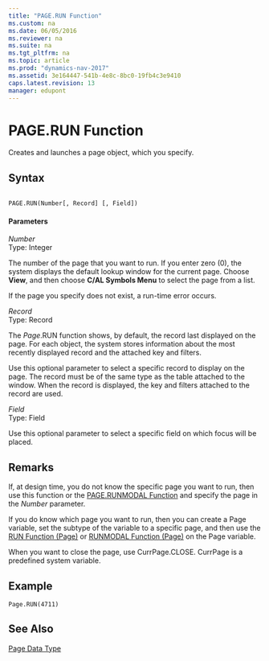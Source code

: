 ```yaml
---
title: "PAGE.RUN Function"
ms.custom: na
ms.date: 06/05/2016
ms.reviewer: na
ms.suite: na
ms.tgt_pltfrm: na
ms.topic: article
ms.prod: "dynamics-nav-2017"
ms.assetid: 3e164447-541b-4e8c-8bc0-19fb4c3e9410
caps.latest.revision: 13
manager: edupont
---
```

# PAGE.RUN Function
Creates and launches a page object, which you specify.  
  
## Syntax  
  
```  
  
PAGE.RUN(Number[, Record] [, Field])  
```  
  
#### Parameters  
 *Number*  
 Type: Integer  
  
 The number of the page that you want to run. If you enter zero \(0\), the system displays the default lookup window for the current page. Choose **View**, and then choose **C/AL Symbols Menu** to select the page from a list.  
  
 If the page you specify does not exist, a run-time error occurs.  
  
 *Record*  
 Type: Record  
  
 The *Page*.RUN function shows, by default, the record last displayed on the page. For each object, the system stores information about the most recently displayed record and the attached key and filters.  
  
 Use this optional parameter to select a specific record to display on the page. The record must be of the same type as the table attached to the window. When the record is displayed, the key and filters attached to the record are used.  
  
 *Field*  
 Type: Field  
  
 Use this optional parameter to select a specific field on which focus will be placed.  
  
## Remarks  
 If, at design time, you do not know the specific page you want to run, then use this function or the [PAGE.RUNMODAL Function](PAGE-RUNMODAL-Function.md) and specify the page in the *Number* parameter.  
  
 If you do know which page you want to run, then you can create a Page variable, set the subtype of the variable to a specific page, and then use the [RUN Function \(Page\)](RUN-Function--Page-.md) or [RUNMODAL Function \(Page\)](RUNMODAL-Function--Page-.md) on the Page variable.  
  
 When you want to close the page, use CurrPage.CLOSE. CurrPage is a predefined system variable.  
  
## Example  
  
```  
Page.RUN(4711)  
```  
  
## See Also  
 [Page Data Type](Page-Data-Type.md)